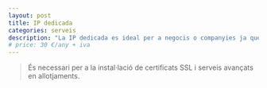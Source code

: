 ```yaml
---
layout: post
title: IP dedicada
categories: serveis
description: "La IP dedicada es ideal per a negocis o companyies ja que ofereix més seguretat."
# price: 30 €/any + iva
---
```


> És necessari per a la instal·lació de certificats SSL i serveis avançats en allotjaments.
